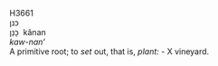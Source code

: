 <body>
  <p>H3661<br>  כּנן  <br> כָּנַן  ‎  kânan  <br><i>kaw-nan‘ </i><br>A primitive root; to <i>set</i> out, that is, <i>plant: - </i> X vineyard.<br></p>
 </body>